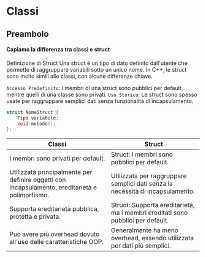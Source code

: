 # Classi 
## Preambolo
#### Capiamo la differenza tra classi e struct 

Definizione di Struct
Una struct è un tipo di dato definito dall'utente che permette di raggruppare variabili sotto un unico nome. In C++, le struct sono molto simili alle classi, con alcune differenze chiave.

` Accesso Predefinito `: I membri di una struct sono pubblici per default, mentre quelli di una classe sono privati.
`Uso Storico`: Le struct sono spesso usate per raggruppare semplici dati senza funzionalità di incapsulamento.

```cpp
struct NomeStruct {
    Tipo variabile;
    void metodo();
};
```

|Classi|Struct|
|-------------------|-----------------------|
|I membri sono privati per default.|Struct: I membri sono pubblici per default.
|Utilizzata principalmente per definire oggetti con incapsulamento, ereditarietà e polimorfismo.| Utilizzata per raggruppare semplici dati senza la necessità di incapsulamento.|
|Supporta ereditarietà pubblica, protetta e privata.|Struct: Supporta ereditarietà, ma i membri ereditati sono pubblici per default.|
|Può avere più overhead dovuto all'uso delle caratteristiche OOP.|Generalmente ha meno overhead, essendo utilizzata per dati più semplici.|

